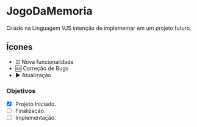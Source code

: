 # JogoDaMemoria
Criado na Linguagem VJS intenção de implementar em um projeto futuro.

## Ícones
- ☑ Nova funcionalidade
- 🆘 Correção de Bugs
- ▶ Atualização

### Objetivos
- [X] Projeto Iniciado.
- [ ] Finalização.
- [ ] Implementação.
